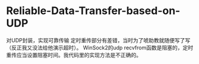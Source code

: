 # Reliable-Data-Transfer-based-on-UDP
对UDP封装，实现可靠传输
定时重传部分有差错，当时为了唬助教就随便写了写（反正我又没法给他演示超时）。
WinSock2的udp recvfrom函数是阻塞的，定时重传应当设置阻塞时间。我代码里的实现方法是不正确的。
